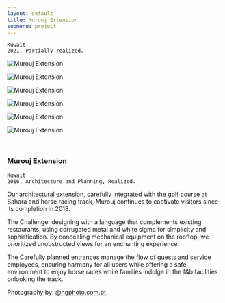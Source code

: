 ```yaml
---
layout: default
title: Murouj Extension
submenu: project
---
```

	Kuwait
	2021, Partially realized.

![Murouj Extension](/works/murouj-extension/Multiusos_Cam1_GRD2.jpg)

![Murouj Extension](/works/murouj-extension/Multiusos_Cam2_GRD2.jpg)

![Murouj Extension](/works/murouj-extension/Multiusos_Cam2E_GRD4.jpg)

![Murouj Extension](/works/murouj-extension/RICARDO_CAMACHO_040618_0747.jpg)

![Murouj Extension](/works/murouj-extension/RICARDO_CAMACHO_040618_0756.jpg)

![Murouj Extension](/works/murouj-extension/RICARDO_CAMACHO_040618_0761.jpg)


<br id="scr-to-here" />

### Murouj Extension

	Kuwait
	2016, Architecture and Planning, Realized.


Our architectural extension, carefully integrated with the golf course at Sahara and horse racing track, Murouj continues to captivate visitors since its completion in 2018.

The Challenge: designing with a language that complements existing restaurants, using corrugated metal and white sigma for simplicity and sophistication. By concealing mechanical equipment on the rooftop, we prioritized unobstructed views for an enchanting experience.

The Carefully planned entrances manage the flow of guests and service employees, ensuring harmony for all users while offering a safe environment to enjoy horse races while families indulge in the f&b facilities onlooking the track.


Photography by: [@ngphoto.com.pt](https://www.instagram.com/ngphoto.com.pt)